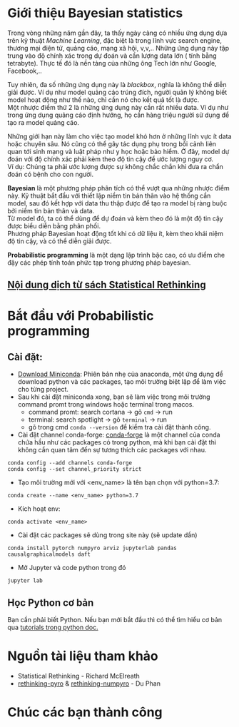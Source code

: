 # Giới thiệu Bayesian statistics

Trong vòng những năm gần đây, ta thấy ngày càng có nhiều ứng dụng dựa trên kỹ thuật *Machine Learning*, đặc biệt là trong lĩnh vực search engine, thương mại điện tử, quảng cáo, mạng xã hội, v,v,.. Những ứng dụng này tập trung vào độ chính xác trong dự đoán và cần lượng data lớn ( tính bằng tetrabyte). Thực tế đó là nền tảng của những ông Tech lớn như Google, Facebook,..

Tuy nhiên, đa số những ứng dụng này là *blackbox*, nghĩa là không thể diễn giải được. Ví dụ như model quảng cáo trúng đích, người quản lý không biết model hoạt động như thế nào, chỉ cần nó cho kết quả tốt là được.  
Một nhược điểm thứ 2 là những ứng dụng này cần rất nhiều data. Ví dụ như trong ứng dụng quảng cáo định hướng, họ cần hàng triệu người sử dụng để tạo ra model quảng cáo.  

Những giới hạn này làm cho việc tạo model khó hơn ở những lĩnh vực ít data hoặc chuyên sâu. Nó cũng có thể gây tác dụng phụ trong bối cảnh liên quan tới sinh mạng và luật pháp như y học hoặc bảo hiểm. Ở đây, model dự đoán với độ chính xác phải kèm theo độ tin cậy để ước lượng nguy cơ.  
Ví dụ: Chúng ta phải ước lượng được sự không chắc chắn khi đưa ra chẩn đoán có bệnh cho con người.

**Bayesian** là một phương pháp phân tích có thể vượt qua những nhược điểm này. Kỹ thuật bắt đầu với thiết lập niềm tin bản thân vào hệ thống cần model, sau đó kết hợp với data thu thập được để tạo ra model bị ràng buộc bởi niềm tin bản thân và data.  
Từ model đó, ta có thể dùng để dự đoán và kèm theo đó là một độ tin cậy được biểu diễn bằng phân phối.  
Phương pháp Bayesian hoạt động tốt khi có dữ liệu ít, kèm theo khái niệm độ tin cậy, và có thể diễn giải được.

**Probabilistic programming** là một dạng lập trình bậc cao, có ưu điểm che đậy các phép tính toán phức tạp trong phương pháp bayesian.  

## [Nội dung dịch từ sách Statistical Rethinking](./table-of-content)

# Bắt đầu với Probabilistic programming

## Cài đặt:
- [Download Miniconda](https://docs.conda.io/en/latest/miniconda.html): Phiên bản nhẹ của anaconda, một ứng dụng để download python và các packages, tạo môi trường biệt lập để làm việc cho từng project.
- Sau khi cài đặt miniconda xong, bạn sẽ làm việc trong môi trường command promt trong windows hoặc terminal trong macos.
    - command promt: search cortana -> gõ `cmd` -> run
    - terminal: search spotlight -> gõ `terminal` -> run
    - gõ trong cmd `conda --version` để kiểm tra cài đặt thành công.
- Cài đặt channel conda-forge: [conda-forge](https://conda-forge.org) là một channel của conda chứa hầu như các packages có trong python, mà khi bạn cài đặt thì không cần quan tâm đến sự tương thích các packages với nhau.
```
conda config --add channels conda-forge 
conda config --set channel_priority strict 
```
- Tạo môi trường mới với \<env_name\> là tên bạn chọn với python=3.7: 
```
conda create --name <env_name> python=3.7
```
- Kích hoạt env:
```
conda activate <env_name>
```
- Cài đặt các packages sẽ dùng trong site này (sẽ update dần)
```
conda install pytorch numpyro arviz jupyterlab pandas causalgraphicalmodels daft
```
- Mở Jupyter và code python trong đó
```
jupyter lab
```

## Học Python cơ bản
Bạn cần phải biết Python. Nếu bạn mới bắt đầu thì có thể tìm hiểu cơ bản qua [tutorials trong python doc.](https://docs.python.org/3.7/tutorial/index.html)  

# Nguồn tài liệu tham khảo
- Statistical Rethinking - Richard McElreath 
- [rethinking-pyro](https://github.com/fehiepsi/rethinking-pyro) & [rethinking-numpyro](https://github.com/fehiepsi/rethinking-numpyro) - Du Phan

# Chúc các bạn thành công